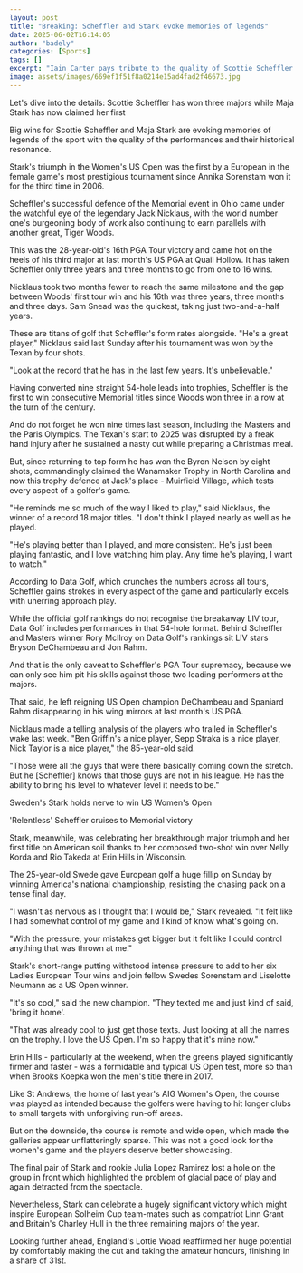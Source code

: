 ```yaml
---
layout: post
title: "Breaking: Scheffler and Stark evoke memories of legends"
date: 2025-06-02T16:14:05
author: "badely"
categories: [Sports]
tags: []
excerpt: "Iain Carter pays tribute to the quality of Scottie Scheffler and Maja Stark's performances as well as the historical significance of their wins."
image: assets/images/669ef1f51f8a0214e15ad4fad2f46673.jpg
---
```


Let's dive into the details: Scottie Scheffler has won three majors while Maja Stark has now claimed her first

Big wins for Scottie Scheffler and Maja Stark are evoking memories of legends of the sport with the quality of the performances and their historical resonance.

Stark's triumph in the Women's US Open was the first by a European in the female game's most prestigious tournament since Annika Sorenstam won it for the third time in 2006.

Scheffler's successful defence of the Memorial event in Ohio came under the watchful eye of the legendary Jack Nicklaus, with the world number one's burgeoning body of work also continuing to earn parallels with another great, Tiger Woods.

This was the 28-year-old's 16th PGA Tour victory and came hot on the heels of his third major at last month's US PGA at Quail Hollow. It has taken Scheffler only three years and three months to go from one to 16 wins.

Nicklaus took two months fewer to reach the same milestone and the gap between Woods' first tour win and his 16th was three years, three months and three days. Sam Snead was the quickest, taking just two-and-a-half years.

These are titans of golf that Scheffler's form rates alongside. "He's a great player," Nicklaus said last Sunday after his tournament was won by the Texan by four shots.

"Look at the record that he has in the last few years. It's unbelievable."

Having converted nine straight 54-hole leads into trophies, Scheffler is the first to win consecutive Memorial titles since Woods won three in a row at the turn of the century.

And do not forget he won nine times last season, including the Masters and the Paris Olympics. The Texan's start to 2025 was disrupted by a freak hand injury after he sustained a nasty cut while preparing a Christmas meal.

But, since returning to top form he has won the Byron Nelson by eight shots, commandingly claimed the Wanamaker Trophy in North Carolina and now this trophy defence at Jack's place - Muirfield Village, which tests every aspect of a golfer's game.

"He reminds me so much of the way I liked to play," said Nicklaus, the winner of a record 18 major titles. "I don't think I played nearly as well as he played.

"He's playing better than I played, and more consistent. He's just been playing fantastic, and I love watching him play. Any time he's playing, I want to watch."

According to Data Golf, which crunches the numbers across all tours, Scheffler gains strokes in every aspect of the game and particularly excels with unerring approach play.

While the official golf rankings do not recognise the breakaway LIV tour, Data Golf includes performances in that 54-hole format. Behind Scheffler and Masters winner Rory McIlroy on Data Golf's rankings sit LIV stars Bryson DeChambeau and Jon Rahm.

And that is the only caveat to Scheffler's PGA Tour supremacy, because we can only see him pit his skills against those two leading performers at the majors.

That said, he left reigning US Open champion DeChambeau and Spaniard Rahm disappearing in his wing mirrors at last month's US PGA.

Nicklaus made a telling analysis of the players who trailed in Scheffler's wake last week. "Ben Griffin's a nice player, Sepp Straka is a nice player, Nick Taylor is a nice player," the 85-year-old said.

"Those were all the guys that were there basically coming down the stretch. But he  [Scheffler] knows that those guys are not in his league. He has the ability to bring his level to whatever level it needs to be."

Sweden's Stark holds nerve to win US Women's Open

'Relentless' Scheffler cruises to Memorial victory

Stark, meanwhile, was celebrating her breakthrough major triumph and her first title on American soil thanks to her composed two-shot win over Nelly Korda and Rio Takeda at Erin Hills in Wisconsin.

The 25-year-old Swede gave European golf a huge fillip on Sunday by winning America's national championship, resisting the chasing pack on a tense final day.

"I wasn't as nervous as I thought that I would be," Stark revealed. "It felt like I had somewhat control of my game and I kind of know what's going on.

"With the pressure, your mistakes get bigger but it felt like I could control anything that was thrown at me."

Stark's short-range putting withstood intense pressure to add to her six Ladies European Tour wins and join fellow Swedes Sorenstam and Liselotte Neumann as a US Open winner.

"It's so cool," said the new champion. "They texted me and just kind of said, 'bring it home'.

"That was already cool to just get those texts. Just looking at all the names on the trophy. I love the US Open. I'm so happy that it's mine now."

Erin Hills - particularly at the weekend, when the greens played significantly firmer and faster - was a formidable and typical US Open test, more so than when Brooks Koepka won the men's title there in 2017.

Like St Andrews, the home of last year's AIG Women's Open, the course was played as intended because the golfers were having to hit longer clubs to small targets with unforgiving run-off areas.

But on the downside, the course is remote and wide open, which made the galleries appear unflatteringly sparse. This was not a good look for the women's game and the players deserve better showcasing.

The final pair of Stark and rookie Julia Lopez Ramirez lost a hole on the group in front which highlighted the problem of glacial pace of play and again detracted from the spectacle.

Nevertheless, Stark can celebrate a hugely significant victory which might inspire European Solheim Cup team-mates such as compatriot Linn Grant and Britain's Charley Hull in the three remaining majors of the year.

Looking further ahead, England's Lottie Woad reaffirmed her huge potential by comfortably making the cut and taking the amateur honours, finishing in a share of 31st.

